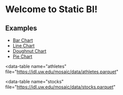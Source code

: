 # Welcome to Static BI!

## Examples

- [Bar Chart](examples/bar_chart.md)
- [Line Chart](examples/line_chart.md)
- [Doughnut Chart](examples/doughnut_chart.md)
- [Pie Chart](examples/pie_chart.md)

<script type="module" src="dist/static_bi.js"></script>

<div>
<data-manager>

  <data-table
    name="athletes"
    file="https://idl.uw.edu/mosaic/data/athletes.parquet"
  ></data-table>

  <data-table
    name="stocks"
    file="https://idl.uw.edu/mosaic/data/stocks.parquet"
  ></data-table>


</data-manager>

</div>